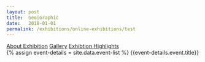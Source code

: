 ```yaml
---
layout: post
title:  Geo|Graphic
date:   2018-01-01
permalink: /exhibitions/online-exhibitions/test
---
```

<div class="event-tab-area">
  <div class="event-tab-list">
    <a href="#tab1">About Exhibition</a>
    <a href="#tab2">Gallery</a>
    <a href="#tab3">Exhibtion Highlights</a>
  </div>
</div>
<div>
  {% assign event-details = site.data.event-list %}
  {{event-details.event.title}}
</div>

